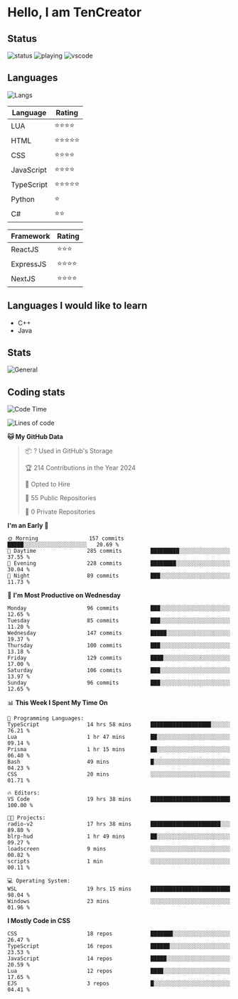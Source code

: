 # Hello, I am TenCreator

## Status
![status](https://api.statusbadges.me/badge/status/518334475038359555?simple=true&style=for-the-badge)
![playing](https://api.statusbadges.me/badge/playing/518334475038359555?style=for-the-badge)
![vscode](https://api.statusbadges.me/badge/vscode/518334475038359555?style=for-the-badge)

## Languages
![Langs](https://github-readme-stats.vercel.app/api/top-langs/?username=tencreator&layout=compact&theme=radical)


|Language|Rating|
|--------|------|
|LUA|⭐️⭐️⭐️⭐️|
|HTML|⭐️⭐️⭐️⭐️⭐️|
|CSS|⭐️⭐️⭐️⭐️|
|JavaScript|⭐️⭐️⭐️⭐️|
|TypeScript|⭐️⭐️⭐️⭐️⭐️|
|Python|⭐️|
|C#|⭐️⭐️ |

|Framework|Rating|
|--------|------|
|ReactJS|⭐️⭐️⭐|
|ExpressJS|⭐️⭐️⭐️⭐️|
|NextJS|⭐️⭐️⭐⭐️|

## Languages I would like to learn
- C++
- Java

## Stats
![General](https://github-readme-stats.vercel.app/api?username=tencreator&show_icons=true&theme=radical)

## Coding stats

<!--START_SECTION:waka-->
![Code Time](http://img.shields.io/badge/Code%20Time-233%20hrs%2042%20mins-blue)

![Lines of code](https://img.shields.io/badge/From%20Hello%20World%20I%27ve%20Written-1.3%20million%20lines%20of%20code-blue)

**🐱 My GitHub Data** 

> 📦 ? Used in GitHub's Storage 
 > 
> 🏆 214 Contributions in the Year 2024
 > 
> 💼 Opted to Hire
 > 
> 📜 55 Public Repositories 
 > 
> 🔑 0 Private Repositories 
 > 
**I'm an Early 🐤** 

```text
🌞 Morning                157 commits         █████░░░░░░░░░░░░░░░░░░░░   20.69 % 
🌆 Daytime                285 commits         █████████░░░░░░░░░░░░░░░░   37.55 % 
🌃 Evening                228 commits         ████████░░░░░░░░░░░░░░░░░   30.04 % 
🌙 Night                  89 commits          ███░░░░░░░░░░░░░░░░░░░░░░   11.73 % 
```
📅 **I'm Most Productive on Wednesday** 

```text
Monday                   96 commits          ███░░░░░░░░░░░░░░░░░░░░░░   12.65 % 
Tuesday                  85 commits          ███░░░░░░░░░░░░░░░░░░░░░░   11.20 % 
Wednesday                147 commits         █████░░░░░░░░░░░░░░░░░░░░   19.37 % 
Thursday                 100 commits         ███░░░░░░░░░░░░░░░░░░░░░░   13.18 % 
Friday                   129 commits         ████░░░░░░░░░░░░░░░░░░░░░   17.00 % 
Saturday                 106 commits         ███░░░░░░░░░░░░░░░░░░░░░░   13.97 % 
Sunday                   96 commits          ███░░░░░░░░░░░░░░░░░░░░░░   12.65 % 
```


📊 **This Week I Spent My Time On** 

```text
💬 Programming Languages: 
TypeScript               14 hrs 58 mins      ███████████████████░░░░░░   76.21 % 
Lua                      1 hr 47 mins        ██░░░░░░░░░░░░░░░░░░░░░░░   09.14 % 
Prisma                   1 hr 15 mins        ██░░░░░░░░░░░░░░░░░░░░░░░   06.40 % 
Bash                     49 mins             █░░░░░░░░░░░░░░░░░░░░░░░░   04.23 % 
CSS                      20 mins             ░░░░░░░░░░░░░░░░░░░░░░░░░   01.71 % 

🔥 Editors: 
VS Code                  19 hrs 38 mins      █████████████████████████   100.00 % 

🐱‍💻 Projects: 
radio-v2                 17 hrs 38 mins      ██████████████████████░░░   89.80 % 
blrp-hud                 1 hr 49 mins        ██░░░░░░░░░░░░░░░░░░░░░░░   09.27 % 
loadscreen               9 mins              ░░░░░░░░░░░░░░░░░░░░░░░░░   00.82 % 
scripts                  1 min               ░░░░░░░░░░░░░░░░░░░░░░░░░   00.11 % 

💻 Operating System: 
WSL                      19 hrs 15 mins      █████████████████████████   98.04 % 
Windows                  23 mins             ░░░░░░░░░░░░░░░░░░░░░░░░░   01.96 % 
```

**I Mostly Code in CSS** 

```text
CSS                      18 repos            ███████░░░░░░░░░░░░░░░░░░   26.47 % 
TypeScript               16 repos            ██████░░░░░░░░░░░░░░░░░░░   23.53 % 
JavaScript               14 repos            █████░░░░░░░░░░░░░░░░░░░░   20.59 % 
Lua                      12 repos            ████░░░░░░░░░░░░░░░░░░░░░   17.65 % 
EJS                      3 repos             █░░░░░░░░░░░░░░░░░░░░░░░░   04.41 % 
```




<!--END_SECTION:waka-->

